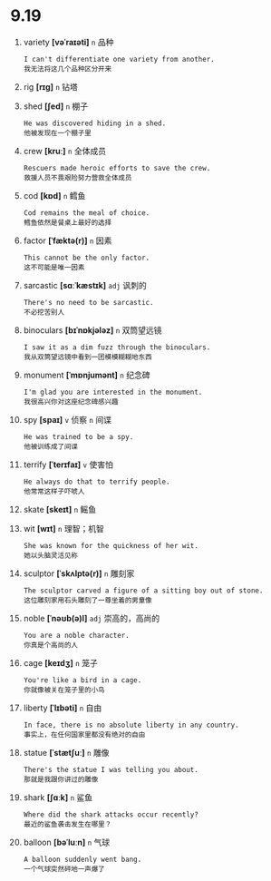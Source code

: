 # 9.19









1. variety **[vəˈraɪəti]** `n` 品种
    ```
    I can't differentiate one variety from another.
    我无法将这几个品种区分开来
    ```

2. rig **[rɪɡ]** `n` 钻塔

3. shed **[ʃed]** `n` 棚子
    ```
    He was discovered hiding in a shed.
    他被发现在一个棚子里
    ```

4. crew **[kruː]** `n` 全体成员
    ```
    Rescuers made heroic efforts to save the crew.
    救援人员不畏艰险努力营救全体成员
    ```

5. cod **[kɒd]** `n` 鳕鱼
    ```
    Cod remains the meal of choice.
    鳕鱼依然是餐桌上最好的选择
    ```

6. factor **[ˈfæktə(r)]** `n` 因素
    ```
    This cannot be the only factor.
    这不可能是唯一因素
    ```

7. sarcastic **[sɑːˈkæstɪk]** `adj` 讽刺的
    ```
    There's no need to be sarcastic.
    不必挖苦别人
    ```

8. binoculars **[bɪˈnɒkjələz]** `n` 双筒望远镜
    ```
    I saw it as a dim fuzz through the binoculars.
    我从双筒望远镜中看到一团模模糊糊地东西
    ```

9. monument **[ˈmɒnjumənt]** `n` 纪念碑
    ```
    I'm glad you are interested in the monument.
    我很高兴你对这座纪念碑感兴趣
    ```

10. spy **[spaɪ]** `v` 侦察 `n` 间谍
    ```
    He was trained to be a spy.
    他被训练成了间谍
    ```

11. terrify **[ˈterɪfaɪ]** `v` 使害怕
    ```
    He always do that to terrify people.
    他常常这样子吓唬人
    ```

12. skate **[skeɪt]** `n` 鳐鱼

13. wit **[wɪt]** `n` 理智；机智
    ```
    She was known for the quickness of her wit.
    她以头脑灵活见称
    ```

14. sculptor **[ˈskʌlptə(r)]** `n` 雕刻家
    ```
    The sculptor carved a figure of a sitting boy out of stone.
    这位雕刻家用石头雕刻了一尊坐着的男童像
    ```

15. noble **[ˈnəʊb(ə)l]** `adj` 崇高的，高尚的
    ```
    You are a noble character.
    你真是个高尚的人
    ```

16. cage **[keɪdʒ]** `n` 笼子
    ```
    You're like a bird in a cage.
    你就像被关在笼子里的小鸟
    ```

17. liberty **[ˈlɪbəti]** `n` 自由
    ```
    In face, there is no absolute liberty in any country.
    事实上，在任何国家里都没有绝对的自由
    ```

18. statue **[ˈstætʃuː]** `n` 雕像
    ```
    There's the statue I was telling you about.
    那就是我跟你讲过的雕像
    ```

19. shark **[ʃɑːk]** `n` 鲨鱼
    ```
    Where did the shark attacks occur recently?
    最近的鲨鱼袭击发生在哪里？
    ```

20. balloon **[bəˈluːn]** `n` 气球
    ```
    A balloon suddenly went bang.
    一个气球突然砰地一声爆了
    ```
